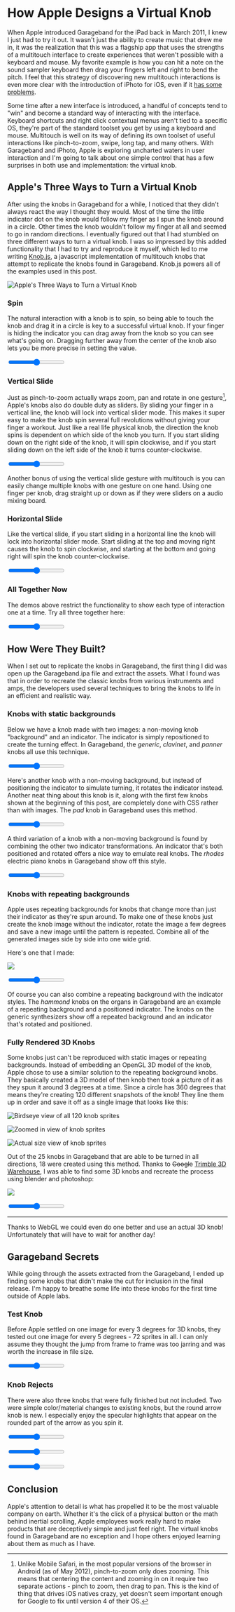 <link href="ui.css" rel="stylesheet"></link>
<link href="knobs.css" rel="stylesheet"></link>
<script type="text/javascript" src="http://ajax.googleapis.com/ajax/libs/jquery/1.7.1/jquery.min.js"></script>
<script src="../Knob.js"></script>
<script src="ui.js"></script>

How Apple Designs a Virtual Knob
================================

When Apple introduced Garageband for the iPad back in March 2011, I knew I just had to try it out. It wasn't just the ability to create music that drew me in, it was the realization that this was a flagship app that uses the strengths of a multitouch interface to create experiences that weren't possible with a keyboard and mouse. My favorite example is how you can hit a note on the sound sampler keyboard then drag your fingers left and right to bend the pitch. I feel that this strategy of discovering new multitouch interactions is even more clear with the introduction of iPhoto for iOS, even if it [has some problems](http://ignorethecode.net/blog/2012/03/14/mystery_meat_iphoto/).


Some time after a new interface is introduced, a handful of concepts tend to "win" and become a standard way of interacting with the interface. Keyboard shortcuts and right click contextual menus aren't tied to a specific OS, they're part of the standard toolset you get by using a keyboard and mouse. Multitouch is well on its way of defining its own toolset of useful interactions like pinch-to-zoom, swipe, long tap, and many others. With Garageband and iPhoto, Apple is exploring uncharted waters in user interaction and I'm going to talk about one simple control that has a few surprises in both use and implementation: the virtual knob.

Apple's Three Ways to Turn a Virtual Knob
-----------------------------------------

After using the knobs in Garageband for a while, I noticed that they didn't always react the way I thought they would. Most of the time the little indicator dot on the knob would follow my finger as I spun the knob around in a circle. Other times the knob wouldn't follow my finger at all and seemed to go in random directions. I eventually figured out that I had stumbled on three different ways to turn a virtual knob. I was so impressed by this added functionality that I had to try and reproduce it myself, which led to me writing [Knob.js](http://jherrm.github.com/knobs), a javascript implementation of multitouch knobs that attempt to replicate the knobs found in Garageband. Knob.js powers all of the examples used in this post.

![](gestures_diagram.png "Apple's Three Ways to Turn a Virtual Knob")

### Spin
The natural interaction with a knob is to spin, so being able to touch the knob and drag it in a circle is key to a successful virtual knob. If your finger is hiding the indicator you can drag away from the knob so you can see what's going on. Dragging further away from the center of the knob also lets you be more precise in setting the value.

<input id="spin_knob"
       name="spin_knob"
       type="range"
       data-indicator-auto-position="true"
       data-indicator-radius="22"
       data-gesture-slidex-enabled="false"
       data-gesture-slidey-enabled="false"
        />

### Vertical Slide
Just as pinch-to-zoom actually wraps zoom, pan and rotate in one gesture[^1], Apple's knobs also do double duty as sliders. By sliding your finger in a vertical line, the knob will lock into vertical slider mode. This makes it super easy to make the knob spin several full revolutions without giving your finger a workout. Just like a real life physical knob, the direction the knob spins is dependent on which side of the knob you turn. If you start sliding down on the right side of the knob, it will spin clockwise, and if you start sliding down on the left side of the knob it turns counter-clockwise.

<input id="vertical_knob"
       name="vertical_knob"
       type="range"
       data-indicator-auto-position="true"
       data-indicator-radius="22"
       data-gesture-spin-enabled="false"
       data-gesture-slidex-enabled="false"
        />

Another bonus of using the vertical slide gesture with multitouch is you can easily change multiple knobs with one gesture on one hand. Using one finger per knob, drag straight up or down as if they were sliders on a audio mixing board.

### Horizontal Slide
Like the vertical slide, if you start sliding in a horizontal line the knob will lock into horizontal slider mode. Start sliding at the top and moving right causes the knob to spin clockwise, and starting at the bottom and going right will spin the knob counter-clockwise.

<input id="horizontal_knob"
       name="horizontal_knob"
       type="range"
       data-indicator-auto-position="true"
       data-indicator-radius="22"
       data-gesture-spin-enabled="false"
       data-gesture-slidey-enabled="false"
        />

### All Together Now
The demos above restrict the functionality to show each type of interaction one at a time. Try all three together here:

<input id="all_knob"
       name="all_knob"
       type="range"
       data-indicator-auto-position="true"
       data-indicator-radius="22"
        />


How Were They Built?
--------------------
When I set out to replicate the knobs in Garageband, the first thing I did was open up the Garageband.ipa file and extract the assets. What I found was that in order to recreate the classic knobs from various instruments and amps, the developers used several techniques to bring the knobs to life in an efficient and realistic way.

### Knobs with static backgrounds

Below we have a knob made with two images: a non-moving knob "background" and an indicator. The indicator is simply repositioned to create the turning effect. In Garageband, the _generic_, _clavinet_, and _panner_ knobs all use this technique.

<input id="position_knob"
       name="position_knob"
       type="range"
       data-indicator-auto-position="true"
       data-indicator-radius="20"
       data-sprite-width="100"
       data-sprite-height="100"
       data-center-offset-x="2"
       data-center-offset-y="2"
        />

Here's another knob with a non-moving background, but instead of positioning the indicator to simulate turning, it rotates the indicator instead. Another neat thing about this knob is it, along with the first few knobs shown at the beginning of this post, are completely done with CSS rather than with images. The _pad_ knob in Garageband uses this method.

<input id="rotate_knob"
       name="rotate_knob"
       type="range"
       data-indicator-auto-rotate="true"
       data-angle-slide-ratio="1"
        />


A third variation of a knob with a non-moving background is found by combining the other two indicator transformations. An indicator that's both positioned and rotated offers a nice way to emulate real knobs. The _rhodes_ electric piano knobs in Garageband show off this style.

<input id="position-rotate_knob"
       name="position-rotate_knob"
       type="range"
       data-indicator-auto-position="true"
       data-indicator-auto-rotate="true"
       data-angle-slide-ratio="1"
       data-indicator-radius="21"
        />

### Knobs with repeating backgrounds

Apple uses repeating backgrounds for knobs that change more than just their indicator as they're spun around. To make one of these knobs just create the knob image without the indicator, rotate the image a few degrees and save a new image until the pattern is repeated. Combine all of the generated images side by side into one wide grid.

Here's one that I made:

![](toaster_knob.png)

<input id="repeated_knob"
       name="repeated_knob"
       type="range"
       data-sprite-count="12"
       data-sprite-width="100"
       data-sprite-height="100"
       data-sprite-direction="cw"
        />

Of course you can also combine a repeating background with the indicator styles. The _hammond_ knobs on the organs in Garageband are an example of a repeating background and a positioned indicator. The knobs on the generic synthesizers show off a repeated background and an indicator that's rotated and positioned.


### Fully Rendered 3D Knobs
Some knobs just can't be reproduced with static images or repeating backgrounds. Instead of embedding an OpenGL 3D model of the knob, Apple chose to use a similar solution to the repeating background knobs. They basically created a 3D model of then knob then took a picture of it as they spun it around 3 degrees at a time. Since a circle has 360 degrees that means they're creating 120 different snapshots of the knob! They line them up in order and save it off as a single image that looks like this:

![](rendered_tiny.png "Birdseye view of all 120 knob sprites")

![](rendered_medium.png "Zoomed in view of knob sprites")

![](rendered_full.png "Actual size view of knob sprites")

Out of the 25 knobs in Garageband that are able to be turned in all directions, 18 were created using this method. Thanks to <s>Google</s> [Trimble 3D Warehouse](http://sketchup.google.com/3dwarehouse/), I was able to find some 3D knobs and recreate the process using blender and photoshop:

![](oven_knob.png)


<input id="oven_knob"
       name="oven_knob"
       type="range"
       data-sprite-count="120"
       data-sprite-width="100"
       data-sprite-height="100"
       data-sprite-direction="cw"
        />

* * *

Thanks to WebGL we could even do one better and use an actual 3D knob! Unfortunately that will have to wait for another day!

Garageband Secrets
------------------
While going through the assets extracted from the Garageband, I ended up finding some knobs that didn't make the cut for inclusion in the final release.
 I'm happy to breathe some life into these knobs for the first time outside of Apple labs.

### Test Knob
Before Apple settled on one image for every 3 degrees for 3D knobs, they tested out one image for every 5 degrees - 72 sprites in all. I can only assume they thought the jump from frame to frame was too jarring and was worth the increase in file size.

<input id="test_knob"
       name="test_knob"
       type="range"
       value="50"
       min="0" max="100"
       data-angle-slide-ratio="0.4"
       data-sprite-count="72"
       data-sprite-separation-gap="1"
       data-sprite-separation-angle="5"
       data-sprite-width="91"
       data-sprite-height="91"
        />

### Knob Rejects
There were also three knobs that were fully finished but not included. Two were simple color/material changes to existing knobs, but the round arrow knob is new. I especially enjoy the specular highlights that appear on the rounded part of the arrow as you spin it.

<input id="secret_arrow"
       name="secret_arrow"
       type="range"
       value="50"
       min="0" max="100"
       data-sprite-count="120"
       data-sprite-separation-gap="1"
        />

<input id="secret_red"
       name="secret_red"
       type="range"
       value="50"
       min="0" max="100"
       data-sprite-count="120"
       data-sprite-separation-gap="1"
        />

<input id="secret_metal"
       name="secret_metal"
       type="range"
       value="50"
       min="0" max="100"
       data-sprite-count="120"
       data-sprite-separation-gap="1"
        />


Conclusion
----------
Apple's attention to detail is what has propelled it to be the most valuable company on earth. Whether it's the click of a physical button or the math behind inertial scrolling, Apple employees work really hard to make products that are deceptively simple and just feel right. The virtual knobs found in Garageband are no exception and I hope others enjoyed learning about them as much as I have.



[^1]: Unlike Mobile Safari, in the most popular versions of the browser in Android (as of May 2012), pinch-to-zoom only does zooming. This means that centering the content and zooming in on it require two separate actions - pinch to zoom, then drag to pan. This is the kind of thing that drives iOS natives crazy, yet doesn't seem important enough for Google to fix until version 4 of their OS.



<script type="text/javascript">

var createKnobCSS = function(knob, id) {
  var $input     = $(knob.element),
      $container = $('<div class="container '+ id + '">'),
      $body      = $('<div class="ui-knob ui-shadow '+ id + '">'),
      $indicator = $('<div class="ui-indicator '+ id + '">');

  $container.append($body);
  $container.append($indicator);

  $input.hide();
  $container.insertBefore($input);
  $container.append($input);

  // center knob in container
  $body.css({
    "margin-top": -($body.outerHeight()/2),
    "margin-left":-($body.outerWidth()/2)
  });

  setupKnob(knob, $container[0]);
}

var drawKnobCSS = function(knob, indicator) {
  var $indicator = $(knob.element).siblings('.ui-indicator');
  $indicator.css({
    left: indicator.x - $indicator.outerWidth()/2,
    top:  indicator.y - $indicator.outerHeight()/2
  });

  var rotateText = 'rotate('+(-indicator.angle)+'deg)';
  $indicator.css({
    'transform': rotateText,
    '-webkit-transform': rotateText,
    '-moz-transform': rotateText,
    '-o-transform': rotateText
  });
}

var spinKnob = new Knob(document.getElementById('spin_knob'),
  function(knob, indicator) {
    drawKnobCSS(knob, indicator);
  }
);
createKnobCSS(spinKnob, 'spin_knob');

var verticalKnob = new Knob(document.getElementById('vertical_knob'),
  function(knob, indicator) {
    drawKnobCSS(knob, indicator);
  }
);
createKnobCSS(verticalKnob, 'vertical_knob');

var horizontalKnob = new Knob(document.getElementById('horizontal_knob'),
  function(knob, indicator) {
    drawKnobCSS(knob, indicator);
  }
);
createKnobCSS(horizontalKnob, 'horizontal_knob');

var allKnob = new Knob(document.getElementById('all_knob'),
  function(knob, indicator) {
    drawKnobCSS(knob, indicator);
  }
);
createKnobCSS(allKnob, 'all_knob');

var rotateKnob = new Knob(document.getElementById('rotate_knob'),
  function(knob, indicator) {
    drawKnobCSS(knob, indicator);
  }
);
createKnobCSS(rotateKnob, 'rotate_knob');

var positionRotateKnob = new Knob(document.getElementById('position-rotate_knob'),
  function(knob, indicator) {
    drawKnobCSS(knob, indicator);
  }
);
createKnobCSS(positionRotateKnob, 'position-rotate_knob');

</script>

<script type="text/javascript">
  var drawCenteredImage = function(context, image) {
    if(context && image) {
      context.drawImage(image, -image.width/2, -image.height/2, image.width, image.height);
    }
  }

  function drawIndicatorImage(image) {
    return function(c, k, i) { drawCenteredImage(c, image); }
  }

  var drawIndicator = function(context, knob, indicator, drawIndicatorFn) {
    context.save();

    context.translate(indicator.x, indicator.y);
    context.rotate(-indicator.angle*(Math.PI/180));

    if(drawIndicatorFn)
      drawIndicatorFn(context, knob, indicator);

    context.restore();
  };

  var drawKnobSprite = function(knob, indicator, drawIndicatorFn, spriteOffset, spriteImage) {
    var canvas = $(knob.element).siblings('canvas')[0];

    if(!canvas) { return; }

    var context = canvas.getContext('2d'),
        spriteX = Math.floor(context.canvas.width/2  - knob.options.spriteWidth/2),
        spriteY = Math.floor(context.canvas.height/2 - knob.options.spriteHeight/2);

    context.clearRect(0, 0, context.canvas.width, context.canvas.height);

    context.drawImage(spriteImage,
              spriteOffset.x, spriteOffset.y, knob.options.spriteWidth, knob.options.spriteHeight,
              spriteX,        spriteY,        knob.options.spriteWidth, knob.options.spriteHeight);

    drawIndicator(context, knob, indicator, drawIndicatorFn);
  }

  var loadImage = function(callback, path) {
    var image = new Image();
    image.onload = function() {
      if(callback) { callback.call(this); }
    }
    image.src = path;
    return image;
  }

  var createKnobSprite = function(id, spriteImagePath, indicatorImagePath) {
    var context,
        spriteImage,
        indicatorImage,
        knob = new Knob(document.getElementById(id),
          function(knob, indicator, spriteOffset) {
            drawKnobSprite(knob, indicator, drawIndicatorImage(indicatorImage), spriteOffset, spriteImage);
          }
        ),
        $input     = $(knob.element),
        $container = $('<div class="container '+ id + '">'),
        $body      = $('<canvas class="'+ id + '">');

    $container.append($body);

    $input.hide();
    $container.insertBefore($input);
    $container.append($input);

    context = $body[0].getContext('2d');

    $body[0].width  = $body[0].parentElement.clientWidth;
    $body[0].height = $body[0].parentElement.clientHeight;

    if(typeof indicatorImagePath !== "undefined") {
      indicatorImage = loadImage(function() {
        spriteImage = loadImage(function() {
          setupKnob(knob, $container[0]);
        }, spriteImagePath);
      }, indicatorImagePath);
    }
    else {
      spriteImage = loadImage(function() {
        setupKnob(knob, $container[0]);
      }, spriteImagePath);
    }
  }

  createKnobSprite('position_knob', 'house.png', 'house_indicator.png');
  createKnobSprite('repeated_knob', 'toaster_knob.png');
  createKnobSprite('oven_knob', 'oven_knob.png');
  createKnobSprite('test_knob', 'test_knob.png');
  createKnobSprite('secret_arrow', 'secret_arrow.png');
  createKnobSprite('secret_red', 'secret_red.png');
  createKnobSprite('secret_metal', 'secret_metal.png');

</script>
